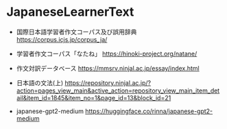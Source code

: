 # JapaneseLearnerText

* 国際日本語学習者作文コーパス及び誤用辞典
https://corpus.icjs.jp/corpus_ja/

* 学習者作文コーパス「なたね」
https://hinoki-project.org/natane/

* 作文対訳データベース
https://mmsrv.ninjal.ac.jp/essay/index.html

* 日本語の文法(上)
https://repository.ninjal.ac.jp/?action=pages_view_main&active_action=repository_view_main_item_detail&item_id=1845&item_no=1&page_id=13&block_id=21

* japanese-gpt2-medium
https://huggingface.co/rinna/japanese-gpt2-medium
